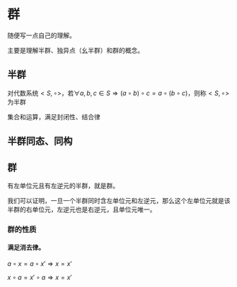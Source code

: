 # 群

随便写一点自己的理解。

主要是理解半群、独异点（幺半群）和群的概念。

## 半群

对代数系统$<S,\circ>$，若$\forall a,b,c \in S \Rightarrow (a ∘b) ∘c=a∘(b ∘c)$，则称$<S,∘>$为半群

集合和运算，满足封闭性、结合律

## 半群同态、同构


## 群

有左单位元且有左逆元的半群，就是群。

我们可以证明，一旦一个半群同时含左单位元和左逆元，那么这个左单位元就是该半群的右单位元，左逆元也是右逆元，且单位元唯一。

### 群的性质

#### 满足消去律。

$a \circ x = a \circ x' \Rightarrow x = x'$

$x \circ a = x' \circ a \Rightarrow x = x'$
